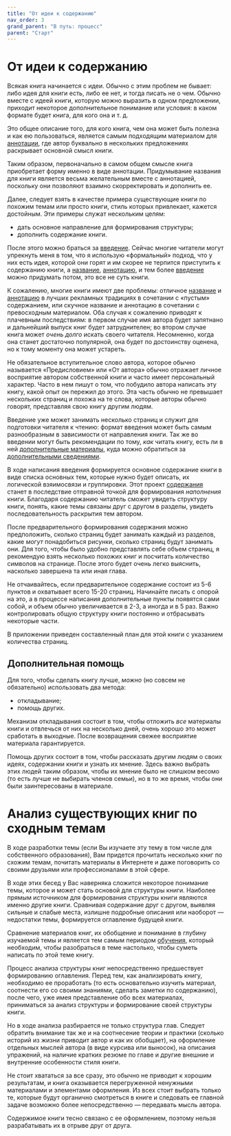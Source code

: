 ```yaml
---
title: "От идеи к содержанию"
nav_order: 3
grand_parent: "В путь: процесс"
parent: "Старт"
---
```


# От идеи к содержанию

Всякая книга начинается с идеи.  Обычно с этим проблем не бывает: либо
идея для книги есть, либо ее нет, и тогда писать не о чем.  Обычно
вместе с идеей книги, которую можно выразить в одном предложении,
приходит некоторое дополнительное понимание или условия: в каком
формате будет книга, для кого она и т. д.

Это общее описание того, для кого книга, чем она может быть полезна и
как ею пользоваться, является самым подходящим материалом для
[аннотации](FIXME:annot.md), где автор буквально в нескольких предложениях
раскрывает основной смысл книги.

Таким образом, первоначально в самом общем смысле книга приобретает
форму именно в виде аннотации.  Придумывание названия для книги
является весьма желательным вместе с аннотацией, поскольку они
позволяют взаимно скорректировать и дополнить ее.

Далее, следует взять в качестве примера существующие книги по похожим
темам или просто книги, стиль которых привлекает, кажется достойным.
Эти примеры служат нескольким целям:
- дать основное направление для формирования структуры;
- дополнить содержание книги.

После этого можно браться за [введение](FIXME:introduction.md).  Сейчас многие читатели могут
упрекнуть меня в том, что я использую «формальный» подход, что у них
есть идея, которой они горят и им скорее не терпится приступить к
содержанию книги, а [название](FIXME:title.md), [аннотацию](FIXME:annot.md), и тем более
[введение](FIXME:introduction.md) можно придумать потом, это все не суть книги.

<a name="bad-annot-or-content"></a>
К сожалению, многие книги имеют две проблемы: отличное [название](FIXME) и
[аннотацию](FIXME:annot.md) в лучших рекламных традициях в сочетании с
«пустым» содержанием, или скучное название и аннотацию в сочетании с
превосходным материалом.  Оба случая к сожалению приводят к плачевным
последствиям: в первом случае имя автора будет запятнано и дальнейший
выпуск книг будет затруднителен; во втором случае книга может *очень
долго* искать своего читателя.  Несомненно, когда она станет
достаточно популярной, она будет по достоинству оценена, но к тому
моменту она может устареть.

Не обязательное вступительное слово автора, которое обычно называется
«Предисловием» или «От автора» обычно отражает личное восприятие
автором собственной книги и часто имеет персональный характер.  Часто
в нем пишут о том, что побудило автора написать эту книгу, какой опыт
он пережил до этого.  Эта часть обычно не превышает нескольких страниц
и похожа на те слова, которые авторы обычно говорят, представляя свою
книгу другим людям.

Введение уже может занимать несколько страниц и служит для подготовки
читателя к чтению: формат введения может быть самым разнообразным в
зависимости от направления книги.
Так же во введении могут быть рекомендации по тому, *как* читать
книгу, есть ли в ней [дополнительные материалы](FIXME:additional-materials.md), куда можно обратиться
за [дополнительными сведениями](FIXME:resources.md).

В ходе написания введения формируется основное содержание книги в виде
списка основных тем, которые нужно будет описать, их логической
взяимосвязи и группировки.  Этот проект [содержания](FIXME) станет в
последствие отправной точкой для формирования *наполнения* книги.
Благодаря содержанию читатель сможет увидеть структуру книги, понять,
какие темы связаны друг с другом в разделы, увидеть последовательность
раскрытия тем автором.

После предварительного формирования содержания можно предположить,
сколько страниц будет занимать каждый из разделов, какие *могут*
понадобиться рисунки, сколько страниц будут занимать они.  Для того,
чтобы было удобно представлять себе объем страниц, я рекомендую взять
несколько похожих книг и посчитать количество символов на странице.
После этого будет очень легко выяснить, насколько завершена та или
иная глава.

Не отчаивайтесь, если предварительное содержание состоит из 5-6
пунктов и охватывает всего 15-20 страниц.  Начинайте писать с опорой
на это, а в процессе написания дополнительные пункты появятся сами
собой, и объем обычно увеличивается в 2-3, а иногда и в 5 раз.  Важно
контролировать общую структуру книги постоянно и отбрасывать некоторые
части.

В приложении приведен составленный план для этой книги с указанием
количества страниц.

## Дополнительная помощь

Для того, чтобы сделать книгу лучше, *можно* (но совсем не
обязательно) использовать два метода:
- откладывание;
- помощь других.

Механизм откладывания состоит в том, чтобы отложить *все* материалы
книги и отвлечься от них на несколько дней, очень хорошо это может
сработать в выходные.  После возвращения свежее восприятие материала
гарантируется.

Помощь других состоит в том, чтобы рассказать другим людям о своих
идеях, содержании книги и узнать их мнение.  Здесь важно выбрать этих
людей таким образом, чтобы их мнение было не слишком весомо (то есть
лучше не выбирать членов семьи), но в то же время, чтобы они были
заинтересованы в материале.


# Анализ существующих книг по сходным темам

В ходе разработки темы (если Вы изучаете эту тему в том числе для
собственного образования), Вам придется прочитать несколько книг по
схожим темам, почитать материалы в Интернете и даже поговорить со
своими друзьями или профессионалами в этой сфере.

В ходе этих бесед у Вас наверняка сложится некоторое понимание темы,
которое и может стать основой для структуры книги.  Наиболее прямым
источником для формирования структуры книги являются именно другие
книги.  Сравнивая содержание друг с другом, выявляя сильные и слабые
места, излишне подробные описания или наоборот — недостатки темы,
формируется оглавление будущей книги.

Сравнение материалов книг, их обобщение и понимание в глубину
изучаемой темы и является тем самым периодом [обучения](FIXME), который
необходим, чтобы разобраться в теме настолько, чтобы суметь написать
по этой теме книгу.

Процесс анализа структуры книг непосредственно предшествует
формированию оглавления.  Перед тем, как анализировать книгу,
необходимо ее проработать (то есть основательно изучить материал,
соотнести его со своими знаниями, сделать заметки по содержанию),
после чего, уже имея представление обо всех материалах, приниматься за
анализ структуры и формирование своей структуры книги.

Но в ходе анализа разбирается не только структура глав.  Следует
обратить внимание так же и на соотнесение теории и практики (сколько
историй из жизни приводит автор и как их обобщает), на оформление
отдельных мыслей автора (в виде курсива или выносок), на описания
упражений, на наличие кратких резюме по главе и другие внешние и
внутренние особенности стиля книги.

Не стоит хвататься за все сразу, это обычно не приводит к хорошим
результатам, и книга оказывается перегруженной ненужными материалами и
элементами оформления.  Из всех стоит выбрать только те, которые будут
органично смотреться в книге и следовать ее главной задаче возможно
более непосредственно — передавать мысль автора.

Содержимое книги тесно связано с ее оформлением, поэтому нельзя
разрабатывать их в отрыве друг от друга.
